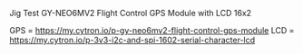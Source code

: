 Jig Test GY-NEO6MV2 Flight Control GPS Module with LCD 16x2

GPS = https://my.cytron.io/p-gy-neo6mv2-flight-control-gps-module
LCD = https://my.cytron.io/p-3v3-i2c-and-spi-1602-serial-character-lcd
